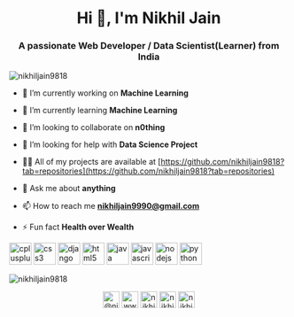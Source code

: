 <h1 align="center">Hi 👋, I'm Nikhil Jain</h1>
<h3 align="center">A passionate Web Developer / Data Scientist(Learner) from India</h3>

<p align="left"> <img src="https://komarev.com/ghpvc/?username=nikhiljain9818" alt="nikhiljain9818" /> </p>

- 🔭 I’m currently working on **Machine Learning**

- 🌱 I’m currently learning **Machine Learning**

- 👯 I’m looking to collaborate on **n0thing**

- 🤝 I’m looking for help with **Data Science Project**

- 👨‍💻 All of my projects are available at [https://github.com/nikhiljain9818?tab=repositories](https://github.com/nikhiljain9818?tab=repositories)

- 💬 Ask me about **anything**

- 📫 How to reach me **nikhiljain9990@gmail.com**

- ⚡ Fun fact **Health over Wealth**

<p align="left"><img src="https://devicons.github.io/devicon/devicon.git/icons/cplusplus/cplusplus-original.svg" alt="cplusplus" width="40" height="40"/> <img src="https://devicons.github.io/devicon/devicon.git/icons/css3/css3-original-wordmark.svg" alt="css3" width="40" height="40"/> <img src="https://devicons.github.io/devicon/devicon.git/icons/django/django-original.svg" alt="django" width="40" height="40"/> <img src="https://devicons.github.io/devicon/devicon.git/icons/html5/html5-original-wordmark.svg" alt="html5" width="40" height="40"/> <img src="https://devicons.github.io/devicon/devicon.git/icons/java/java-original-wordmark.svg" alt="java" width="40" height="40"/> <img src="https://devicons.github.io/devicon/devicon.git/icons/javascript/javascript-original.svg" alt="javascript" width="40" height="40"/> <img src="https://devicons.github.io/devicon/devicon.git/icons/nodejs/nodejs-original-wordmark.svg" alt="nodejs" width="40" height="40"/> <img src="https://devicons.github.io/devicon/devicon.git/icons/python/python-original.svg" alt="python" width="40" height="40"/></p><p><img align="center" src="https://github-readme-stats.vercel.app/api/top-langs/?username=nikhiljain9818&layout=compact&hide=html" alt="nikhiljain9818" /></p>

<p align="center">
<a href="https://twitter.com/@nikhilj76624589" target="blank"><img align="center" src="https://cdn.jsdelivr.net/npm/simple-icons@3.0.1/icons/twitter.svg" alt="@nikhilj76624589" height="30" width="30" /></a>
<a href="https://www.linkedin.com/in/nikhil-jain-110948121/" target="blank"><img align="center" src="https://cdn.jsdelivr.net/npm/simple-icons@3.0.1/icons/linkedin.svg" alt="www.linkedin.com/in/ nikhil-jain-110948121" height="30" width="30" /></a>
<a href="https://kaggle.com/nikhiljain9818" target="blank"><img align="center" src="https://cdn.jsdelivr.net/npm/simple-icons@3.0.1/icons/kaggle.svg" alt="nikhiljain9818" height="30" width="30" /></a>
<a href="https://www.facebook.com/nikhil.jian.96" target="blank"><img align="center" src="https://cdn.jsdelivr.net/npm/simple-icons@3.0.1/icons/facebook.svg" alt="nikhiljain555@rediffmail.com" height="30" width="30" /></a>
<a href="https://www.instagram.com/nikhiljain555/" target="blank"><img align="center" src="https://cdn.jsdelivr.net/npm/simple-icons@3.0.1/icons/instagram.svg" alt="nikhiljain555@rediffmail.com" height="30" width="30" /></a>
</p>
